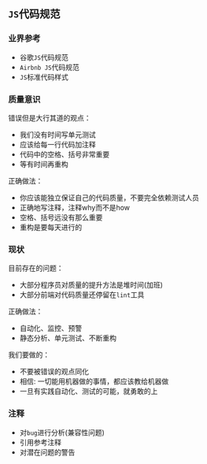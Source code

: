 ## `JS`代码规范
### 业界参考
* 谷歌`JS`代码规范
* `Airbnb JS`代码规范
* `JS`标准代码样式

### 质量意识
错误但是大行其道的观点：

* 我们没有时间写单元测试
* 应该给每一行代码加注释
* 代码中的空格、括号非常重要
* 等有时间再重构

正确做法：  

* 你应该能独立保证自己的代码质量，不要完全依赖测试人员
* 正确地写注释，注释why而不是how
* 空格、括号远没有那么重要
* 重构是要每天进行的

### 现状

目前存在的问题：

* 大部分程序员对质量的提升方法是堆时间(加班)
* 大部分前端对代码质量还停留在`lint`工具

正确做法：  
* 自动化、监控、预警
* 静态分析、单元测试、不断重构


我们要做的： 

* 不要被错误的观点同化
* 相信: 一切能用机器做的事情，都应该教给机器做
* 一旦有实践自动化、测试的可能，就勇敢的上

### 注释
* 对`bug`进行分析(兼容性问题)
* 引用参考注释
* 对潜在问题的警告
